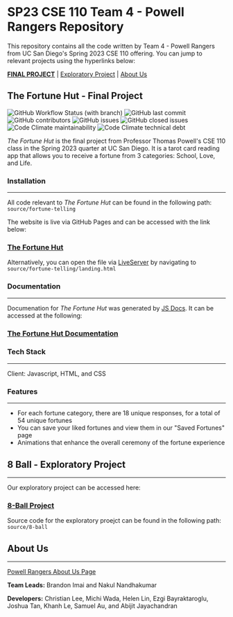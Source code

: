 # SP23 CSE 110 Team 4 - Powell Rangers Repository
This repository contains all the code written by Team 4 - Powell Rangers from UC San Diego's Spring 2023 CSE 110 offering. You can jump to relevant projects using the hyperlinks below:

[**FINAL PROJECT**](#the-fortune-hut---final-project) | [Exploratory Project](#8-ball---exploratory-project) | [About Us](#about-us)

## The Fortune Hut - Final Project
![GitHub Workflow Status (with branch)](https://img.shields.io/github/actions/workflow/status/cse110-sp23-group4/cse110-sp23-group4/testing.yml?branch=main)
![GitHub last commit](https://img.shields.io/github/last-commit/cse110-sp23-group4/cse110-sp23-group4)
![GitHub contributors](https://img.shields.io/github/contributors/cse110-sp23-group4/cse110-sp23-group4)
![GitHub issues](https://img.shields.io/github/issues-raw/cse110-sp23-group4/cse110-sp23-group4)
![GitHub closed issues](https://img.shields.io/github/issues-closed-raw/cse110-sp23-group4/cse110-sp23-group4)
![Code Climate maintainability](https://img.shields.io/codeclimate/maintainability-percentage/cse110-sp23-group4/cse110-sp23-group4)
![Code Climate technical debt](https://img.shields.io/codeclimate/tech-debt/cse110-sp23-group4/cse110-sp23-group4)

*The Fortune Hut* is the final project from Professor Thomas Powell's CSE 110 class in the Spring 2023 quarter at UC San Diego. It is a tarot card reading app that allows you to receive a fortune from 3 categories: School, Love, and Life.

### Installation
___
All code relevant to *The Fortune Hut* can be found in the following path: `source/fortune-telling`

The website is live via GitHub Pages and can be accessed with the link below:
### [The Fortune Hut](https://cse110-sp23-group4.github.io/cse110-sp23-group4/source/fortune-telling/landing.html)

Alternatively, you can open the file via [LiveServer](https://marketplace.visualstudio.com/items?itemName=ritwickdey.LiveServer) by navigating to `source/fortune-telling/landing.html`

### Documentation
___
Documenation for *The Fortune Hut* was generated by [JS Docs](https://jsdoc.app/). It can be accessed at the following:
### [The Fortune Hut Documentation](https://cse110-sp23-group4.github.io/cse110-sp23-group4/specs/fortune-telling-docs/index.html)

### Tech Stack
___
Client: Javascript, HTML,  and CSS

### Features
___
- For each fortune category, there are 18 unique responses, for a total of 54 unique fortunes
- You can save your liked fortunes and view them in our "Saved Fortunes" page
- Animations that enhance the overall ceremony of the fortune experience


## 8 Ball - Exploratory Project
___
Our exploratory project can be accessed here:
### [8-Ball Project](https://cse110-sp23-group4.github.io/cse110-sp23-group4/source/8-ball/index.html)

Source code for the exploratory proejct can be found in the following path: `source/8-ball`

## About Us
___
[Powell Rangers About Us Page](https://cse110-sp23-group4.github.io/cse110-sp23-group4/admin/team.html)

**Team Leads:** Brandon Imai and Nakul Nandhakumar

**Developers:** Christian Lee, Michi Wada, Helen Lin, Ezgi Bayraktaroglu, Joshua Tan, Khanh Le, Samuel Au, and Abijit Jayachandran



